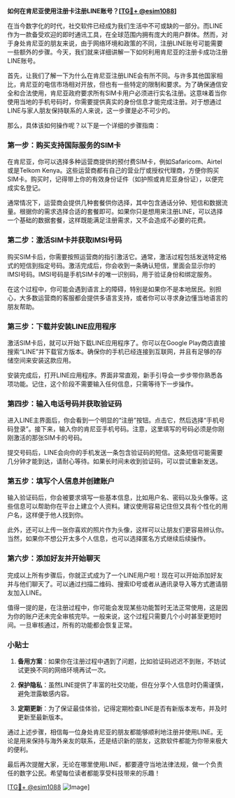 **如何在肯尼亚使用注册卡注册LINE账号？[[TG💪+ @esim1088](https://t.me/s/esim1088)]**

在当今数字化的时代，社交软件已经成为我们生活中不可或缺的一部分。而LINE作为一款备受欢迎的即时通讯工具，在全球范围内拥有庞大的用户群体。然而，对于身处肯尼亚的朋友来说，由于网络环境和政策的不同，注册LINE账号可能需要一些额外的步骤。今天，我们就来详细讲解一下如何利用肯尼亚的注册卡成功注册LINE账号。

首先，让我们了解一下为什么在肯尼亚注册LINE会有所不同。与许多其他国家相比，肯尼亚的电信市场相对开放，但也有一些特定的限制和要求。为了确保通信安全和合法使用，肯尼亚政府要求所有SIM卡用户必须进行实名注册。这意味着当你使用当地的手机号码时，你需要提供真实的身份信息才能完成注册。对于想通过LINE与家人朋友保持联系的人来说，这一步骤是必不可少的。

那么，具体该如何操作呢？以下是一个详细的步骤指南：

### 第一步：购买支持国际服务的SIM卡

在肯尼亚，你可以选择多种运营商提供的预付费SIM卡，例如Safaricom、Airtel或是Telkom Kenya。这些运营商都有自己的营业厅或授权代理商，方便你购买SIM卡。购买时，记得带上你的有效身份证件（如护照或肯尼亚身份证），以便完成实名登记。

通常情况下，运营商会提供几种套餐供你选择，其中包含通话分钟、短信和数据流量。根据你的需求选择合适的套餐即可。如果你只是想用来注册LINE，可以选择一个基础的数据套餐，这样既能满足注册需求，又不会造成不必要的花费。

### 第二步：激活SIM卡并获取IMSI号码

购买SIM卡后，你需要按照运营商的指引激活它。通常，激活过程包括发送特定格式的短信到指定号码。激活完成后，你会收到一条确认短信，里面会显示你的IMSI号码。IMSI号码是手机SIM卡的唯一识别码，用于验证身份和绑定服务。

在这个过程中，你可能会遇到语言上的障碍，特别是如果你不是本地居民。别担心，大多数运营商的客服都会提供多语言支持，或者你可以寻求身边懂当地语言的朋友帮助。

### 第三步：下载并安装LINE应用程序

激活SIM卡后，就可以开始下载LINE应用程序了。你可以在Google Play商店直接搜索“LINE”并下载官方版本。确保你的手机已经连接到互联网，并且有足够的存储空间来安装这款应用。

安装完成后，打开LINE应用程序。界面非常直观，新手引导会一步步带你熟悉各项功能。记住，这个阶段不需要输入任何信息，只需等待下一步操作。

### 第四步：输入电话号码并获取验证码

进入LINE主界面后，你会看到一个明显的“注册”按钮。点击它，然后选择“手机号码登录”。接下来，输入你的肯尼亚手机号码。注意，这里填写的号码必须是你刚刚激活的那张SIM卡的号码。

提交号码后，LINE会向你的手机发送一条包含验证码的短信。这条短信可能需要几分钟才能到达，请耐心等待。如果长时间未收到验证码，可以尝试重新发送。

### 第五步：填写个人信息并创建账户

输入验证码后，你会被要求填写一些基本信息，比如用户名、密码以及头像等。这些信息可以帮助你在平台上建立个人资料。建议使用容易记住但又具有个性化的用户名，这样便于他人找到你。

此外，还可以上传一张你喜欢的照片作为头像，这样可以让朋友们更容易辨认你。当然，如果你不想公开太多个人信息，也可以选择匿名方式继续后续操作。

### 第六步：添加好友并开始聊天

完成以上所有步骤后，你就正式成为了一个LINE用户啦！现在可以开始添加好友并与他们聊天了。可以通过扫描二维码、搜索ID号或者从通讯录导入等方式邀请朋友加入LINE。

值得一提的是，在注册过程中，你可能会发现某些功能暂时无法正常使用，这是因为你的账户还未完全审核完毕。一般来说，这个过程只需要几个小时甚至更短时间。一旦审核通过，所有的功能都会恢复正常。

### 小贴士

1. **备用方案**：如果你在注册过程中遇到了问题，比如验证码迟迟不到账，不妨试试更换不同的网络环境再试一次。
   
2. **保护隐私**：虽然LINE提供了丰富的社交功能，但在分享个人信息时仍需谨慎，避免泄露敏感内容。

3. **定期更新**：为了保证最佳体验，记得定期检查LINE是否有新版本发布，并及时更新至最新版本。

通过上述步骤，相信每一位身处肯尼亚的朋友都能够顺利地注册并使用LINE。无论是用来保持与海外亲友的联系，还是结识新的朋友，这款软件都能为你带来极大的便利。

最后再次提醒大家，无论在哪里使用LINE，都要遵守当地法律法规，做一个负责任的数字公民。希望每位读者都能享受科技带来的乐趣！

[[TG💪+ @esim1088](https://t.me/s/esim1088) ![Image](https://i.postimg.cc/4NQfJmqS/Snipaste-2025-05-13-00-14-12.png)]